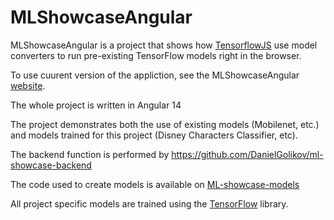 # MLShowcaseAngular

MLShowcaseAngular is a project that shows how [TensorflowJS](https://github.com/tensorflow/tfjs) use model converters to run pre-existing TensorFlow models right in the browser.

To use cuurent version of the appliction, see the MLShowcaseAngular [website](https://danielgolikov.com).

The whole project is written in Angular 14

The project demonstrates both the use of existing models (Mobilenet, etc.) and models trained for this project (Disney Characters Classifier, etc).

The backend function is performed by https://github.com/DanielGolikov/ml-showcase-backend

The code used to create models is available on [ML-showcase-models](https://github.com/DanielGolikov/ml-showcase-models)

All project specific models are trained using the [TensorFlow](https://github.com/tensorflow/tensorflow) library.
